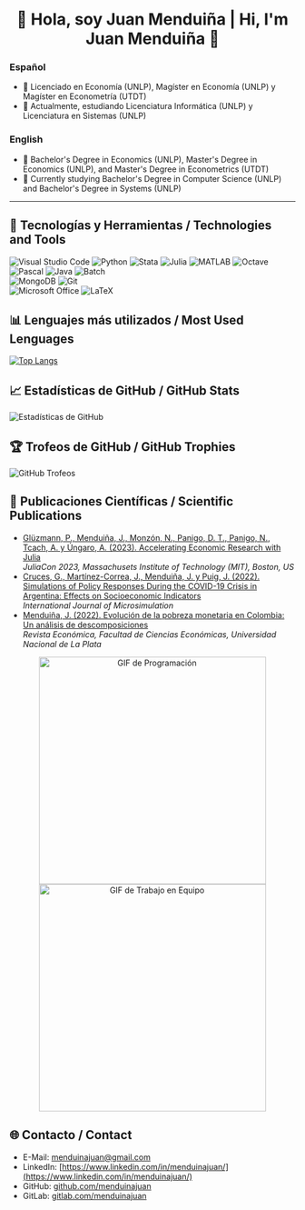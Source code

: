 <h1 align="center">👋 Hola, soy Juan Menduiña | Hi, I'm Juan Menduiña 👋</h1>

### Español
- 🔭 Licenciado en Economía (UNLP), Magíster en Economía (UNLP) y Magíster en Econometría (UTDT)
- 🌱 Actualmente, estudiando Licenciatura Informática (UNLP) y Licenciatura en Sistemas (UNLP)

### English
- 🔭 Bachelor's Degree in Economics (UNLP), Master's Degree in Economics (UNLP), and Master's Degree in Econometrics (UTDT)
- 🌱 Currently studying Bachelor's Degree in Computer Science (UNLP) and Bachelor's Degree in Systems (UNLP)

---

## 🚀 Tecnologías y Herramientas / Technologies and Tools
![Visual Studio Code](https://img.shields.io/badge/Visual%20Studio%20Code-007ACC?style=flat-square&logo=visual-studio-code&logoColor=white) ![Python](https://img.shields.io/badge/Python-3776AB?style=flat-square&logo=python&logoColor=white) ![Stata](https://img.shields.io/badge/Stata-1A558F?style=flat-square&logo=stata&logoColor=white) ![Julia](https://img.shields.io/badge/Julia-9558B2?style=flat-square&logo=julia&logoColor=white) ![MATLAB](https://img.shields.io/badge/MATLAB-0076A8?style=flat-square&logo=mathworks&logoColor=white) ![Octave](https://img.shields.io/badge/Octave-0790C0?style=flat-square&logo=octave&logoColor=white)<br>
![Pascal](https://img.shields.io/badge/Pascal-00599C?style=flat-square&logo=pascal&logoColor=white) ![Java](https://img.shields.io/badge/Java-007396?style=flat-square&logo=java&logoColor=white) ![Batch](https://img.shields.io/badge/Batch-4D4D4D?style=flat-square&logo=windows-terminal&logoColor=white)<br>
![MongoDB](https://img.shields.io/badge/MongoDB-47A248?style=flat-square&logo=mongodb&logoColor=white) ![Git](https://img.shields.io/badge/Git-F05032?style=flat-square&logo=git&logoColor=white)<br>
![Microsoft Office](https://img.shields.io/badge/Microsoft%20Office-D83B01?style=flat-square&logo=microsoft-office&logoColor=white) ![LaTeX](https://img.shields.io/badge/LaTeX-008080?style=flat-square&logo=latex&logoColor=white)

## 📊 Lenguajes más utilizados / Most Used Lenguages
[![Top Langs](https://github-readme-stats.vercel.app/api/top-langs/?username=menduinajuan&layout=compact&theme=radical&cache_seconds=3600)](https://github.com/anuraghazra/github-readme-stats)

## 📈 Estadísticas de GitHub / GitHub Stats
![Estadísticas de GitHub](https://github-readme-stats.vercel.app/api?username=menduinajuan&show_icons=true&theme=radical)

## 🏆 Trofeos de GitHub / GitHub Trophies
![GitHub Trofeos](https://github-profile-trophy.vercel.app/?username=menduinajuan&theme=monokai&cache_seconds=3600)

## 📝 Publicaciones Científicas / Scientific Publications

- [Glüzmann, P., Menduiña, J., Monzón, N., Panigo, D. T., Panigo, N., Tcach, A. y Úngaro, A. (2023). Accelerating Economic Research with Julia](http://dx.doi.org/10.13140/RG.2.2.32709.05604)<br>
  *JuliaCon 2023, Massachusets Institute of Technology (MIT), Boston, US*
- [Cruces, G., Martínez-Correa, J., Menduiña, J. y Puig, J. (2022). Simulations of Policy Responses During the COVID-19 Crisis in Argentina: Effects on Socioeconomic Indicators](https://www.microsimulation.pub/articles/00269)<br>
  *International Journal of Microsimulation*
- [Menduiña, J. (2022). Evolución de la pobreza monetaria en Colombia: Un análisis de descomposiciones](https://doi.org/10.24215/18521649e026)<br>
  *Revista Económica, Facultad de Ciencias Económicas, Universidad Nacional de La Plata*

<div align="center">
    <img src="https://media.giphy.com/media/qgQUggAC3Pfv687qPC/giphy.gif" alt="GIF de Programación" width="400">
    <img src="https://media1.giphy.com/media/v1.Y2lkPTc5MGI3NjExbGZ5OHRiOHJjdnY2NXFzMXp4dGk2ejhib3Z0YzBpOGRpYTVwdDhiciZlcD12MV9pbnRlcm5hbF9naWZfYnlfaWQmY3Q9Zw/11IRfBXYw64gZW/giphy.gif" alt="GIF de Trabajo en Equipo" width="400">
</div>

## 🌐 Contacto / Contact
- E-Mail: [menduinajuan@gmail.com](mailto:menduinajuan@gmail.com)
- LinkedIn: [https://www.linkedin.com/in/menduinajuan/](https://www.linkedin.com/in/menduinajuan/)
- GitHub: [github.com/menduinajuan](https://github.com/menduinajuan)
- GitLab: [gitlab.com/menduinajuan](https://gitlab.com/menduinajuan)